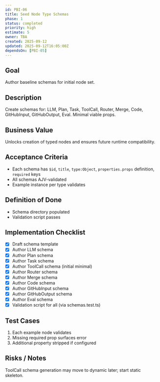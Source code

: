 ```yaml
---
id: PBI-06
title: Seed Node Type Schemas
phase: 1
status: completed
priority: high
estimate: 5
owner: TBA
created: 2025-09-12
updated: 2025-09-12T16:05:00Z
dependsOn: [PBI-05]
---
```


## Goal
Author baseline schemas for initial node set.

## Description
Create schemas for: LLM, Plan, Task, ToolCall, Router, Merge, Code, GitHubInput, GitHubOutput, Eval. Minimal viable props.

## Business Value
Unlocks creation of typed nodes and ensures future runtime compatibility.

## Acceptance Criteria
- Each schema has `$id`, `title`, `type:Object`, `properties.props` definition, `required` keys
- All schemas AJV-validated
- Example instance per type validates

## Definition of Done
- Schema directory populated
- Validation script passes

## Implementation Checklist
- [x] Draft schema template
- [x] Author LLM schema
- [x] Author Plan schema
- [x] Author Task schema
- [x] Author ToolCall schema (initial minimal)
- [x] Author Router schema
- [x] Author Merge schema
- [x] Author Code schema
- [x] Author GitHubInput schema
- [x] Author GitHubOutput schema
- [x] Author Eval schema
- [x] Validation script for all (via schemas.test.ts)

## Test Cases
1. Each example node validates
2. Missing required prop surfaces error
3. Additional property stripped if configured

## Risks / Notes
ToolCall schema generation may move to dynamic later; start static skeleton.
